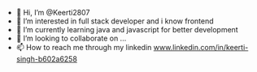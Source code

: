 - 👋 Hi, I’m @Keerti2807
- 👀 I’m interested in full stack developer and i know frontend 
- 🌱 I’m currently learning java and javascript for better development 
- 💞️ I’m looking to collaborate on ...
- 📫 How to reach me through my linkedin www.linkedin.com/in/keerti-singh-b602a6258

<!---
Keerti2807/Keerti2807 is a ✨ special ✨ repository because its `README.md` (this file) appears on your GitHub profile.
You can click the Preview link to take a look at your changes.
--->
